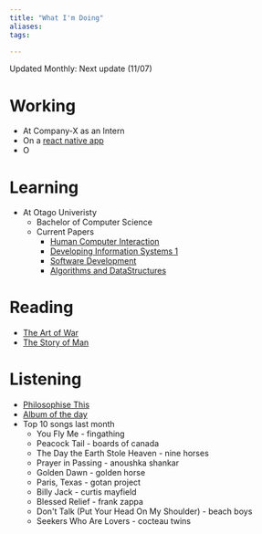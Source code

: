 ```yaml
---
title: "What I'm Doing"
aliases: 
tags: 

---
```


Updated Monthly: Next update (11/07)

# Working
- At Company-X as an Intern
- On a [react native app](https://github.com/JetHughes/Generator-App)
- O

# Learning
- At Otago Univeristy
	- Bachelor of Computer Science
	- Current Papers
		- [Human Computer Interaction](notes/info-203.md)
		- [Developing Information Systems 1](notes/info-201.md)
		- [Software Development](notes/cosc-202.md)
		- [Algorithms and DataStructures](notes/cosc-201.md)

# Reading
- [The Art of War](notes/the-art-of-war.md)
- [The Story of Man](notes/the-story-of-man.md)

# Listening
- [Philosophise This](https://www.philosophizethis.org)
- [Album of the day](https://1001albumsgenerator.com)
- Top 10 songs last month
	- You Fly Me - fingathing
	- Peacock Tail - boards of canada
	- The Day the Earth Stole Heaven - nine horses
	- Prayer in Passing - anoushka shankar
	- Golden Dawn - golden horse
	- Paris, Texas - gotan project
	- Billy Jack - curtis mayfield
	- Blessed Relief - frank zappa
	- Don't Talk (Put Your Head On My Shoulder) - beach boys
	- Seekers Who Are Lovers - cocteau twins
